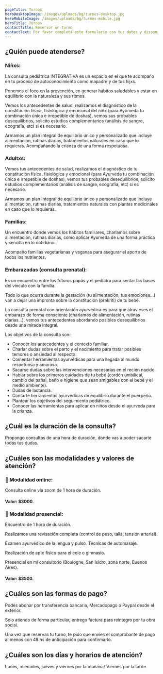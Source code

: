 ```yaml
---
pageTitle: Turnos
heroDesktopImage: /images/uploads/bg/turnos-desktop.jpg
heroMobileImage: /images/uploads/bg/turnos-mobile.jpg
heroTitle: Turnos
contactTitle: Reservar un turno
contactText: Por favor completá este formulario con tus datos y disponibilidad horaria. Nos pondremos en contacto con vos vía mail para asignarte un turno.
---
```


## ¿Quién puede atenderse?

### Niñxs:

La consulta pediátrica INTEGRATIVA es un espacio en el que te acompaño en tu proceso de autoconocimiento como mapadre y de tus hijxs.

Ponemos el foco en la prevención, en generar hábitos saludables y estar en equilibrio con la naturaleza y sus ritmos.

Vemos los  antecedentes de salud, realizamos el diagnóstico de la constitución física, fisiológica y emocional del niñx (para Ayurveda tu combinación única e irrepetible de doshas), vemos sus probables desequilibrios, solicito estudios complementarios (análisis de sangre, ecografía, etc) si es necesario.

Armamos un plan integral de equilibrio único y personalizado que incluye alimentación, rutinas diarias, tratamientos naturales en caso que lo requieras. Acompañando la crianza de una forma respetuosa.

### Adultxs:

Vemos tus antecedentes de salud, realizamos el diagnóstico de tu constitución física, fisiológica y emocional (para Ayurveda tu combinación única e irrepetible de doshas), vemos tus probables desequilibrios, solicito estudios complementarios (análisis de sangre, ecografía, etc) si es necesario.

Armamos un plan integral de equilibrio único y personalizado que incluye alimentación, rutinas diarias, tratamientos naturales con plantas medicinales en caso que lo requieras.

### Familias:

Un encuentro donde vemos los hábitos familiares, charlamos sobre alimentación, rutinas diarias, como aplicar Ayurveda de una forma práctica y sencilla en lo cotidiano.

Acompaño familias vegetarianas y veganas para asegurar el aporte de todos los nutrientes.

### Embarazadas (consulta prenatal):

Es un encuentro entre los futuros papás y el pediatra para sentar las bases del vínculo con la familia.

Todo lo que ocurra durante la gestación (tu alimentación, tus emociones...) van a dejar una impronta sobre la constitución (prakriti) de tu bebé.

La consulta prenatal con orientación ayurvédica es para que atravieses el embarazo de forma consciente (charlamos de alimentación, rutinas diarias...), vemos tus antecedentes abordando posibles desequilibrios desde una mirada integral.

Los objetivos de la consulta son:

  * Conocer los antecedentes y el contexto familiar.
  * Charlar dudas sobre el parto y el nacimiento para tratar posibles temores o ansiedad al respecto.
  * Comentar herramientas ayurvédicas para una llegada al mundo respetuosa y amorosa.
  * Sacarse dudas sobre las intervenciones necesarias en el recién nacido.
  * Hablar sobre los primeros cuidados de tu bebé (cordón umbilical, cambio del pañal, baño e higiene que sean amigables con el bebé y el medio ambiente).
  * Dudas de lactancia.
  * Contarte herramientas ayurvédicas de equilibrio durante el puerperio.
  * Plantear los objetivos del seguimiento pediátrico.
  * Conocer las herramientas para aplicar en niños desde el ayurveda para la crianza.

## ¿Cuál es la duración de la consulta?

Propongo consultas de una hora de duración, donde vas a poder sacarte todas tus dudas.

## ¿Cuáles son las modalidades y valores de atención?

### 🌿 Modalidad online:

Consulta online vía zoom de 1 hora de duración. 

#### Valor: $3000.

### 🍂 Modalidad presencial:

Encuentro de 1 hora de duración.

Realizamos una revisación completa (control de peso, talla, tensión arterial). 

Examen ayurvédico de la lengua y pulso. Técnicas de automasaje. 

Realización de apto físico para el cole o gimnasio.

Presencial en mi consultorio (Boulogne, San Isidro, zona norte, Buenos Aires).

#### Valor: $3500.

## ¿Cuáles son las formas de pago?

Podés abonar por transferencia bancaria, Mercadopago o Paypal desde el exterior.

Solo atiendo de forma particular, entrego factura para reintegro por tu obra social.

Una vez que reservas tu turno, te pido que envíes el comprobante de pago al menos con 48 hs de anticipación para confirmarlo.

## ¿Cuáles son los días y horarios de atención?

Lunes, miércoles, jueves y viernes por la mañana/ Viernes por la tarde.